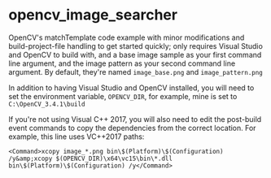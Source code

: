 # opencv_image_searcher
OpenCV's matchTemplate code example with minor modifications and build-project-file handling to get started quickly; only requires Visual Studio and OpenCV to build with, and a base image sample as your first command line argument, and the image pattern as your second command line argument. By default, they're named `image_base.png` and `image_pattern.png`

In addition to having Visual Studio and OpenCV installed, you will need to set the environment variable, `OPENCV_DIR`, for example, mine is set to `C:\OpenCV_3.4.1\build`

If you're not using Visual C++ 2017, you will also need to edit the post-build event commands to copy the dependencies from the correct location. For example, this line uses VC++2017 paths: 

`<Command>xcopy image_*.png bin\$(Platform)\$(Configuration) /y&amp;xcopy $(OPENCV_DIR)\x64\vc15\bin\*.dll bin\$(Platform)\$(Configuration) /y</Command>` 
